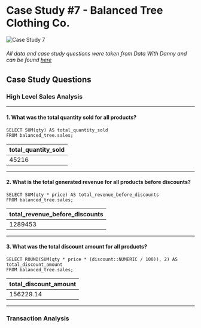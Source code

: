 # Case Study #7 - Balanced Tree Clothing Co.

![Case Study 7](https://github.com/acholtz06/8-Week-SQL-Challenge/assets/110953602/14ef1016-7398-4396-82bd-e43302db8b97)
###### All data and case study questions were taken from Data With Danny and can be found [here](https://8weeksqlchallenge.com/case-study-7/)

## Case Study Questions

### High Level Sales Analysis

---

#### 1. What was the total quantity sold for all products?

    SELECT SUM(qty) AS total_quantity_sold
    FROM balanced_tree.sales;

| total_quantity_sold |
| ------------------- |
| 45216               |

---
#### 2. What is the total generated revenue for all products before discounts?

    SELECT SUM(qty * price) AS total_revenue_before_discounts
    FROM balanced_tree.sales;

| total_revenue_before_discounts |
| ------------------------------ |
| 1289453                        |

---
#### 3. What was the total discount amount for all products?

    SELECT ROUND(SUM(qty * price * (discount::NUMERIC / 100)), 2) AS total_discount_amount
    FROM balanced_tree.sales;

| total_discount_amount |
| --------------------- |
| 156229.14             |

---

### Transaction Analysis



